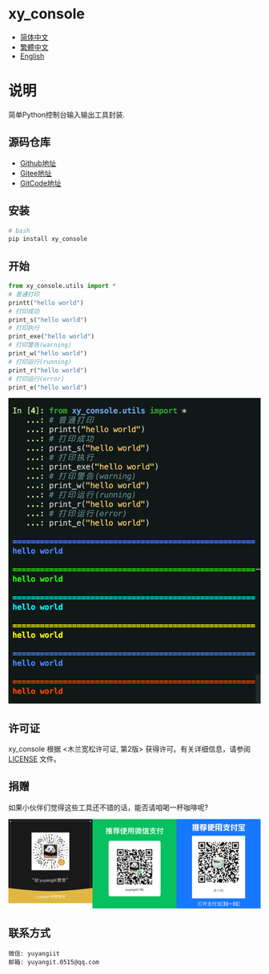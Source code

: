# xy_console

- [简体中文](./README.md)
- [繁體中文](readme/README.zh-hant.md)
- [English](readme/README.en.md)

# 说明
简单Python控制台输入输出工具封装.

## 源码仓库

- <a href="https://github.com/xy-base/xy_console.git" target="_blank">Github地址</a>  
- <a href="https://gitee.com/xy-opensource/xy_console.git" target="_blank">Gitee地址</a>  
- <a href="https://gitcode.com/xy-opensource/xy_console.git" target="_blank">GitCode地址</a>  

## 安装

```bash
# bash
pip install xy_console
```

## 开始

```python
from xy_console.utils import *
# 普通打印
printt("hello world")
# 打印成功
print_s("hello world")
# 打印执行
print_exe("hello world")
# 打印警告(warning)
print_w("hello world")
# 打印运行(running)
print_r("hello world")
# 打印运行(error)
print_e("hello world")

```

![运行结果](./readme/image.png)

## 许可证
xy_console 根据 <木兰宽松许可证, 第2版> 获得许可。有关详细信息，请参阅 [LICENSE](LICENSE) 文件。

## 捐赠

如果小伙伴们觉得这些工具还不错的话，能否请咱喝一杯咖啡呢?  

![Pay-Total](./readme/Pay-Total.png)


## 联系方式
```
微信: yuyangiit
邮箱: yuyangit.0515@qq.com
```